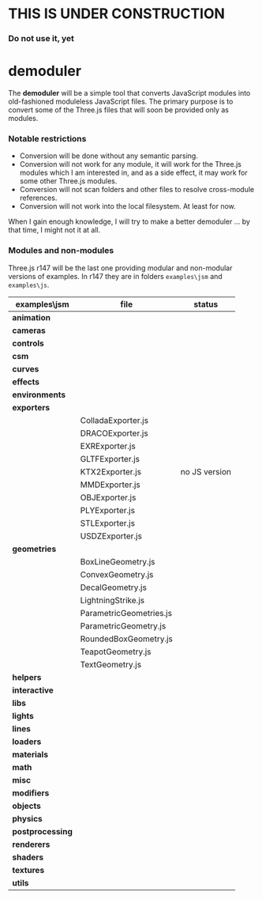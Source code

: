 # THIS IS UNDER CONSTRUCTION
### Do not use it, yet


# demoduler

The **demoduler** will be a simple tool that converts JavaScript modules into
old-fashioned moduleless JavaScript files. The primary purpose is to convert
some of the Three.js files that will soon be provided only as modules.

### Notable restrictions

- Conversion will be done without any semantic parsing.
- Conversion will not work for any module, it will work for the Three.js modules
which I am interested in, and as a side effect, it may work for some other
Three.js modules.
- Conversion will not scan folders and other files to resolve cross-module
references.
- Conversion will not work into the local filesystem. At least for now.

When I gain enough knowledge, I will try to make a better demoduler ... by that
time, I might not it at all.

### Modules and non-modules
Three.js r147 will be the last one providing modular and non-modular versions of
examples. In r147 they are in folders `examples\jsm` and `examples\js`.

| examples\jsm | file | status |
| --- | --- | --- |
| **animation** | | |
| **cameras** | | |
| **controls** | | |
| **csm** | | |
| **curves** | | |
| **effects** | | |
| **environments** | | |
| **exporters** | | |
|| ColladaExporter.js ||
|| DRACOExporter.js ||
|| EXRExporter.js ||
|| GLTFExporter.js ||
|| KTX2Exporter.js | no JS version |
|| MMDExporter.js ||
|| OBJExporter.js ||
|| PLYExporter.js ||
|| STLExporter.js ||
|| USDZExporter.js ||
| **geometries** | | |
|| BoxLineGeometry.js ||
|| ConvexGeometry.js ||
|| DecalGeometry.js ||
|| LightningStrike.js ||
|| ParametricGeometries.js ||
|| ParametricGeometry.js ||
|| RoundedBoxGeometry.js ||
|| TeapotGeometry.js ||
|| TextGeometry.js ||
| **helpers** | | |
| **interactive** | | |
| **libs** | | |
| **lights** | | |
| **lines** | | |
| **loaders** | | |
| **materials** | | |
| **math** | | |
| **misc** | | |
| **modifiers** | | |
| **objects** | | |
| **physics** | | |
| **postprocessing** | | |
| **renderers** | | |
| **shaders** | | |
| **textures** | | |
| **utils** | | |



